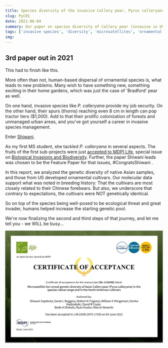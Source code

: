 ```yaml
---
title: Species diversity of the invasice Callery pear, Pyrus calleryana (part 1)
slug: PyC01
date: 2021-06-04
summary: Our paper on species diversity of Callery pear (invasive in US) to be published in MDPI Life.
tags: ['invasive species', 'diversity', 'microsatellites', 'ornamental escapes']
img:
---
```


## 3rd paper out in 2021

This had to finish like this.

More often than not, human-based dispersal of ornamental species is, what leads to new problems. Many wish to have something new, something exciting in their home gardens, which was just the case of 'Bradford' pear as well.

On one hand, invasive species like _P. calleryana_ provide my job security. On the other hand, their spurs (thorns) reaching even 8 cm in length can pop tractor tiers ($1,000). Add to that their prolific colonization of forests and unmanaged urban areas, and you've got yourself a career in invasive species management.

Enter [Shiwani](database\projects\2020\Pyrus-calleryana-SFRA-2019\Pyrus-calleryana-SFRA-2019.md).

As my first MS student, she tackled _P. calleryana_ in several aspects. The fruits of the first sub-projects were just [accepted to MDPI Life](/Life.jpg), special issue on [Biological Invasions and Biodiversity](https://www.mdpi.com/journal/life/special_issues/biological_invasions_biodiversity). Further, the paper Shiwani leads was chosen to be the Feature Paper for that issues, #CongratsShiwani .

In this report, we analyzed the genetic diversity of native Asian samples, and those from US developed ornamental cultivars. Our molecular data support what was noted in breeding history: That the cultivars are most closely related to their Chinese forebears. But also, we underscore that contrary to expectations, the cultivars were NOT genetically identical.

So on top of the species being well-posed to be ecological threat and great invader, humans helped increase the starting genetic pool. 

We're now finalizing the second and third steps of that journey, and let me tell you - we WILL be busy...

![published](./Life.jpg "Our _P. calleryana_ paper is accepted!!!")